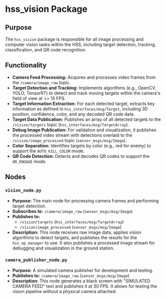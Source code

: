 # hss_vision Package

## Purpose
The `hss_vision` package is responsible for all image processing and computer vision tasks within the HSS, including target detection, tracking, classification, and QR code recognition.

## Functionality
- **Camera Feed Processing:** Acquires and processes video frames from the `/camera/image_raw` topic.
- **Target Detection and Tracking:** Implements algorithms (e.g., OpenCV, YOLO, TensorRT) to detect and track moving targets within the camera's field of view at >= 15 FPS.
- **Target Information Extraction:** For each detected target, extracts key information as defined in `hss_interfaces/msg/Target`, including 3D position, confidence, color, and any decoded QR code data.
- **Target Data Publication:** Publishes an array of all detected targets to the `/vision/targets` topic (`hss_interfaces/msg/TargetArray`).
- **Debug Image Publication:** For validation and visualization, it publishes the processed video stream with detections overlaid to the `/vision/image_processed` topic (`sensor_msgs/msg/Image`).
- **Color Separation:** Identifies targets by color (e.g., red for enemy) to support the `AUTO_KILL_COLOR` mode.
- **QR Code Detection:** Detects and decodes QR codes to support the `QR_ENGAGE` mode.

## Nodes

### `vision_node.py`
- **Purpose:** The main node for processing camera frames and performing target detection.
- **Subscribes to:** `/camera/image_raw` (`sensor_msgs/msg/Image`)
- **Publishes to:** 
    - `/vision/targets` (`hss_interfaces/msg/TargetArray`)
    - `/vision/image_processed` (`sensor_msgs/msg/Image`)
- **Description:** This node receives raw image data, applies vision algorithms to detect targets, and publishes the results for the `hss_op_manager` to use. It also publishes a processed image stream for debugging and visualization in the ground station.

### `camera_publisher_node.py`
- **Purpose:** A simulated camera publisher for development and testing.
- **Publishes to:** `/camera/image_raw` (`sensor_msgs/msg/Image`)
- **Description:** This node generates a black screen with "SIMULATED CAMERA FEED" text and publishes it at 30 FPS. It allows for testing the vision pipeline without a physical camera attached.
